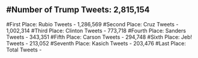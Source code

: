#Number of Trump Tweets: 2,815,154
---
#First Place: Rubio Tweets - 1,286,569
#Second Place: Cruz Tweets - 1,002,314
#Third Place: Clinton Tweets - 773,718
#Fourth Place: Sanders Tweets - 343,351
#Fifth Place: Carson Tweets - 294,748
#Sixth Place: Jeb! Tweets - 213,052
#Seventh Place: Kasich Tweets - 203,476
#Last Place: Total Tweets -  
